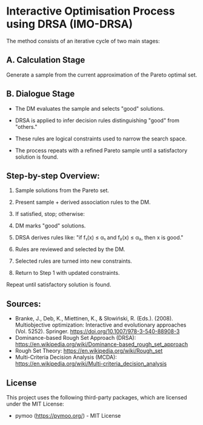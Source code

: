  # Interactive Optimisation Process using DRSA (IMO-DRSA)
The method consists of an iterative cycle of two main stages:

## A. Calculation Stage
Generate a sample from the current approximation of the Pareto optimal set.

## B. Dialogue Stage
- The DM evaluates the sample and selects "good" solutions.

- DRSA is applied to infer decision rules distinguishing "good" from "others."

- These rules are logical constraints used to narrow the search space.

- The process repeats with a refined Pareto sample until a satisfactory solution is found.

## Step-by-step Overview:
1. Sample solutions from the Pareto set.

2. Present sample + derived association rules to the DM.

3. If satisfied, stop; otherwise:

4. DM marks "good" solutions.

5. DRSA derives rules like: "if f₁(x) ≤ α₁ and f₂(x) ≤ α₂, then x is good."

6. Rules are reviewed and selected by the DM.

7. Selected rules are turned into new constraints.

8. Return to Step 1 with updated constraints.

Repeat until satisfactory solution is found.



## Sources:

- Branke, J., Deb, K., Miettinen, K., & Słowiński, R. (Eds.). (2008). Multiobjective optimization: Interactive and evolutionary approaches (Vol. 5252). Springer. https://doi.org/10.1007/978-3-540-88908-3
- Dominance-based Rough Set Approach (DRSA): https://en.wikipedia.org/wiki/Dominance-based_rough_set_approach
- Rough Set Theory: https://en.wikipedia.org/wiki/Rough_set
- Multi-Criteria Decision Analysis (MCDA): https://en.wikipedia.org/wiki/Multi-criteria_decision_analysis


## License

This project uses the following third-party packages, which are licensed under the MIT License:
- pymoo (https://pymoo.org/) - MIT License